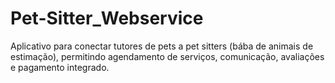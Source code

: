 # Pet-Sitter_Webservice
Aplicativo para conectar tutores de pets a pet sitters (bába de animais de estimação), permitindo agendamento de serviços, comunicação, avaliações e pagamento integrado.
